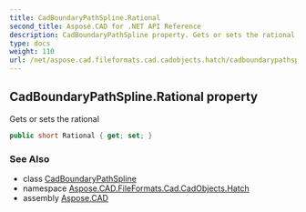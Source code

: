```yaml
---
title: CadBoundaryPathSpline.Rational
second_title: Aspose.CAD for .NET API Reference
description: CadBoundaryPathSpline property. Gets or sets the rational
type: docs
weight: 110
url: /net/aspose.cad.fileformats.cad.cadobjects.hatch/cadboundarypathspline/rational/
---
```

## CadBoundaryPathSpline.Rational property

Gets or sets the rational

```csharp
public short Rational { get; set; }
```

### See Also

* class [CadBoundaryPathSpline](../)
* namespace [Aspose.CAD.FileFormats.Cad.CadObjects.Hatch](../../cadboundarypathspline/)
* assembly [Aspose.CAD](../../../)


